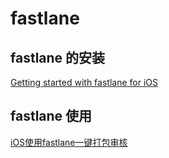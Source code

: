 # fastlane

## fastlane 的安装

[Getting started with fastlane for iOS][1]


## fastlane 使用


[iOS使用fastlane一键打包审核][1]




[1]: https://docs.fastlane.tools/getting-started/ios/setup/

[2]: https://note.youdao.com/ynoteshare1/index.html?id=467b57ae4e6f4f744948e531f54a42c3&type=note